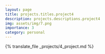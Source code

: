 ```yaml
---
layout: page
title: projects.titles.project4
description: projects.descriptions.project4
img: assets/img/7.png
importance: 3
category: personal
---
```


{% translate_file _projects/4_project.md %}
